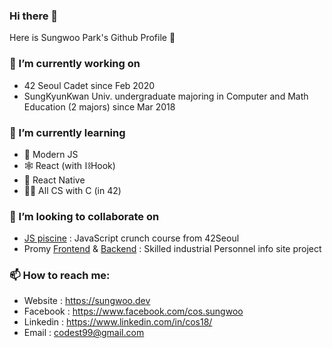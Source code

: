 ### Hi there 👋
Here is Sungwoo Park's Github Profile 🤗

### 🔭 I’m currently working on
- 42 Seoul Cadet since Feb 2020
- SungKyunKwan Univ. undergraduate majoring in Computer and Math Education (2 majors) since Mar 2018

### 🌱 I’m currently learning
- 🔮 Modern JS
- 🕸 React (with ⛓Hook)
- 📱 React Native
- 🤦‍♂️ All CS with C (in 42)

### 👯 I’m looking to collaborate on
- [JS piscine](https://github.com/42js/js_piscine) : JavaScript crunch course from 42Seoul
- Promy [Frontend](https://github.com/textuel/promy-frontend) & [Backend](https://github.com/textuel/promy-backend) : Skilled industrial Personnel info site project

### 📫 How to reach me:
- Website : https://sungwoo.dev
- Facebook : https://www.facebook.com/cos.sungwoo
- Linkedin : https://www.linkedin.com/in/cos18/
- Email : codest99@gmail.com
